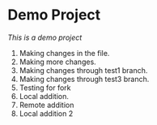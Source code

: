 # Demo Project

*This is a demo project*

1. Making changes in the file.
2. Making more changes.
3. Making changes through test1 branch.
4. Making changes through test3 branch.
5. Testing for fork
6. Local addition.
6. Remote addition
7. Local addition 2





